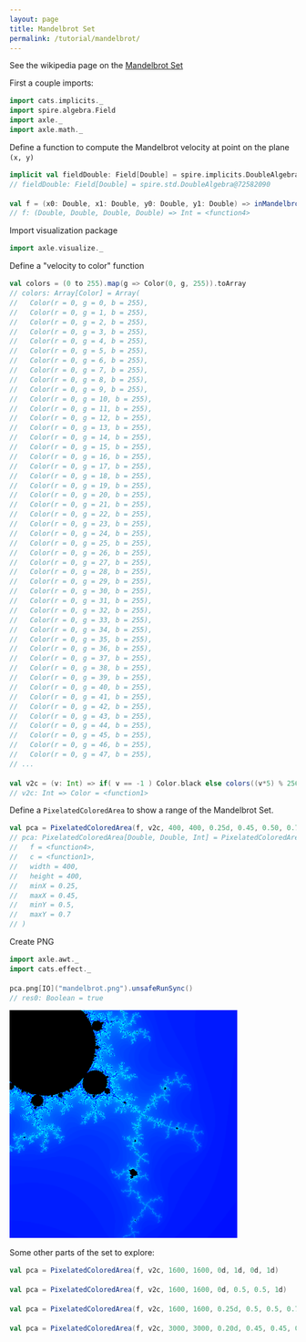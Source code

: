 ```yaml
---
layout: page
title: Mandelbrot Set
permalink: /tutorial/mandelbrot/
---
```


See the wikipedia page on the [Mandelbrot Set](https://en.wikipedia.org/wiki/Mandelbrot_set)

First a couple imports:

```scala
import cats.implicits._
import spire.algebra.Field
import axle._
import axle.math._
```

Define a function to compute the Mandelbrot velocity at point on the plane `(x, y)`

```scala
implicit val fieldDouble: Field[Double] = spire.implicits.DoubleAlgebra
// fieldDouble: Field[Double] = spire.std.DoubleAlgebra@72582090

val f = (x0: Double, x1: Double, y0: Double, y1: Double) => inMandelbrotSetAt(4d, x0, y0, 1000).getOrElse(-1)
// f: (Double, Double, Double, Double) => Int = <function4>
```

Import visualization package

```scala
import axle.visualize._
```

Define a "velocity to color" function

```scala
val colors = (0 to 255).map(g => Color(0, g, 255)).toArray
// colors: Array[Color] = Array(
//   Color(r = 0, g = 0, b = 255),
//   Color(r = 0, g = 1, b = 255),
//   Color(r = 0, g = 2, b = 255),
//   Color(r = 0, g = 3, b = 255),
//   Color(r = 0, g = 4, b = 255),
//   Color(r = 0, g = 5, b = 255),
//   Color(r = 0, g = 6, b = 255),
//   Color(r = 0, g = 7, b = 255),
//   Color(r = 0, g = 8, b = 255),
//   Color(r = 0, g = 9, b = 255),
//   Color(r = 0, g = 10, b = 255),
//   Color(r = 0, g = 11, b = 255),
//   Color(r = 0, g = 12, b = 255),
//   Color(r = 0, g = 13, b = 255),
//   Color(r = 0, g = 14, b = 255),
//   Color(r = 0, g = 15, b = 255),
//   Color(r = 0, g = 16, b = 255),
//   Color(r = 0, g = 17, b = 255),
//   Color(r = 0, g = 18, b = 255),
//   Color(r = 0, g = 19, b = 255),
//   Color(r = 0, g = 20, b = 255),
//   Color(r = 0, g = 21, b = 255),
//   Color(r = 0, g = 22, b = 255),
//   Color(r = 0, g = 23, b = 255),
//   Color(r = 0, g = 24, b = 255),
//   Color(r = 0, g = 25, b = 255),
//   Color(r = 0, g = 26, b = 255),
//   Color(r = 0, g = 27, b = 255),
//   Color(r = 0, g = 28, b = 255),
//   Color(r = 0, g = 29, b = 255),
//   Color(r = 0, g = 30, b = 255),
//   Color(r = 0, g = 31, b = 255),
//   Color(r = 0, g = 32, b = 255),
//   Color(r = 0, g = 33, b = 255),
//   Color(r = 0, g = 34, b = 255),
//   Color(r = 0, g = 35, b = 255),
//   Color(r = 0, g = 36, b = 255),
//   Color(r = 0, g = 37, b = 255),
//   Color(r = 0, g = 38, b = 255),
//   Color(r = 0, g = 39, b = 255),
//   Color(r = 0, g = 40, b = 255),
//   Color(r = 0, g = 41, b = 255),
//   Color(r = 0, g = 42, b = 255),
//   Color(r = 0, g = 43, b = 255),
//   Color(r = 0, g = 44, b = 255),
//   Color(r = 0, g = 45, b = 255),
//   Color(r = 0, g = 46, b = 255),
//   Color(r = 0, g = 47, b = 255),
// ...

val v2c = (v: Int) => if( v == -1 ) Color.black else colors((v*5) % 256)
// v2c: Int => Color = <function1>
```

Define a `PixelatedColoredArea` to show a range of the Mandelbrot Set.

```scala
val pca = PixelatedColoredArea(f, v2c, 400, 400, 0.25d, 0.45, 0.50, 0.70d)
// pca: PixelatedColoredArea[Double, Double, Int] = PixelatedColoredArea(
//   f = <function4>,
//   c = <function1>,
//   width = 400,
//   height = 400,
//   minX = 0.25,
//   maxX = 0.45,
//   minY = 0.5,
//   maxY = 0.7
// )
```

Create PNG

```scala
import axle.awt._
import cats.effect._

pca.png[IO]("mandelbrot.png").unsafeRunSync()
// res0: Boolean = true
```

![Mandelbrot Set](/tutorial/images/mandelbrot.png)

Some other parts of the set to explore:

```scala
val pca = PixelatedColoredArea(f, v2c, 1600, 1600, 0d, 1d, 0d, 1d)

val pca = PixelatedColoredArea(f, v2c, 1600, 1600, 0d, 0.5, 0.5, 1d)

val pca = PixelatedColoredArea(f, v2c, 1600, 1600, 0.25d, 0.5, 0.5, 0.75d)

val pca = PixelatedColoredArea(f, v2c, 3000, 3000, 0.20d, 0.45, 0.45, 0.70d)
```

